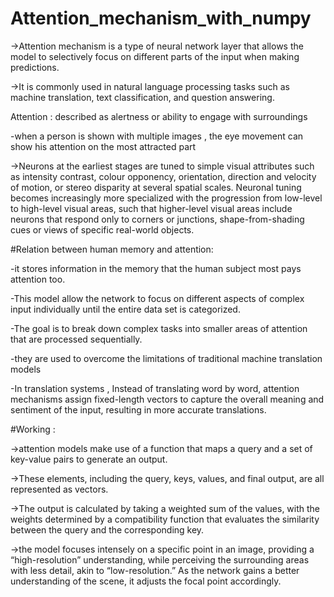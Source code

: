 # Attention_mechanism_with_numpy

->Attention mechanism is a type of neural network layer that allows the model to selectively focus on different parts of the input when making predictions.

->It is commonly used in natural language processing tasks such as machine translation, text classification, and question answering.

Attention : described as alertness or ability to engage with surroundings

-when a person is shown with multiple images , the eye movement can show his attention on the most attracted part 

->Neurons at the earliest stages are tuned to simple visual attributes such as intensity contrast, colour opponency, orientation, direction and velocity of motion, or stereo disparity at several spatial scales. Neuronal tuning becomes increasingly more specialized with the progression from low-level to high-level visual areas, such that higher-level visual areas include neurons that respond only to corners or junctions, shape-from-shading cues or views of specific real-world objects.

#Relation between human memory and attention:

-it stores information in the memory that the human subject most pays attention too.

-This model allow the network to focus on different aspects of complex input individually until the entire data set is categorized. 

-The goal is to break down complex tasks into smaller areas of attention that are processed sequentially. 

-they are used to overcome the limitations of traditional machine translation models 

-In  translation systems , Instead of translating word by word, attention mechanisms assign fixed-length vectors to capture the overall meaning and sentiment of the input, resulting in more accurate translations.

#Working :

->attention models make use of a function that maps a query and a set of key-value pairs to generate an output. 

->These elements, including the query, keys, values, and final output, are all represented as vectors. 

->The output is calculated by taking a weighted sum of the values, with the weights determined by a compatibility function that evaluates the similarity between the query and the corresponding key.

->the model focuses intensely on a specific point in an image, providing a “high-resolution” understanding, while perceiving the surrounding areas with less detail, akin to “low-resolution.” As the network gains a better understanding of the scene, it adjusts the focal point accordingly.
